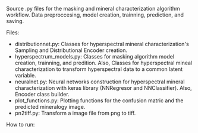 Source .py files for the masking and mineral characterization algorithm workflow. Data preproccesing, model creation, trainning, prediction, and saving. 

Files:
* distributionnet.py: Classes for hyperspectral mineral characterization's Sampling and Distributional Encoder creation.
* hyperspectrum_models.py: Classes for masking algorithm model creation, trainning, and predition. Also, Classes for hyperspectral mineal characterization to transform hyperspectral data to a common latent variable.
* neuralnet.py: Neural networks construction for hyperspectral mineral characterization with keras library (NNRegresor and NNClassifier). Also,  Encoder class builder.
* plot_functions.py: Plotting functions for the confusion matric and the predicted mineralogy image.
* pn2tiff.py: Transform a image file from png to tiff.

How to run:

